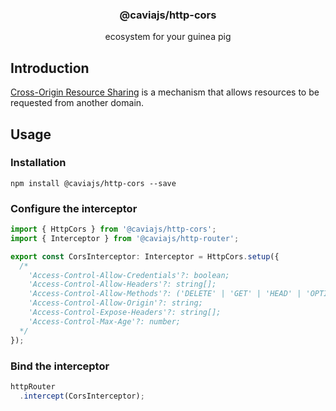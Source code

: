 <div align="center">
<h3>@caviajs/http-cors</h3>
<p>ecosystem for your guinea pig</p>
</div>

## Introduction

[Cross-Origin Resource Sharing](https://developer.mozilla.org/en-US/docs/Web/HTTP/CORS) is a mechanism that allows
resources to be requested from another domain.

## Usage

### Installation

```shell
npm install @caviajs/http-cors --save
```

### Configure the interceptor

```typescript
import { HttpCors } from '@caviajs/http-cors';
import { Interceptor } from '@caviajs/http-router';

export const CorsInterceptor: Interceptor = HttpCors.setup({
  /*
    'Access-Control-Allow-Credentials'?: boolean;
    'Access-Control-Allow-Headers'?: string[];
    'Access-Control-Allow-Methods'?: ('DELETE' | 'GET' | 'HEAD' | 'OPTIONS' | 'PATCH' | 'POST' | 'PUT')[];
    'Access-Control-Allow-Origin'?: string;
    'Access-Control-Expose-Headers'?: string[];
    'Access-Control-Max-Age'?: number;
  */
});
```

### Bind the interceptor

```typescript
httpRouter
  .intercept(CorsInterceptor);
```
